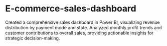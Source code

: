 # E-commerce-sales-dashboard
Created a comprehensive sales dashboard in Power BI, visualizing revenue distribution by payment mode and state. Analyzed monthly profit trends and customer contributions to overall sales, providing actionable insights for strategic decision-making.
